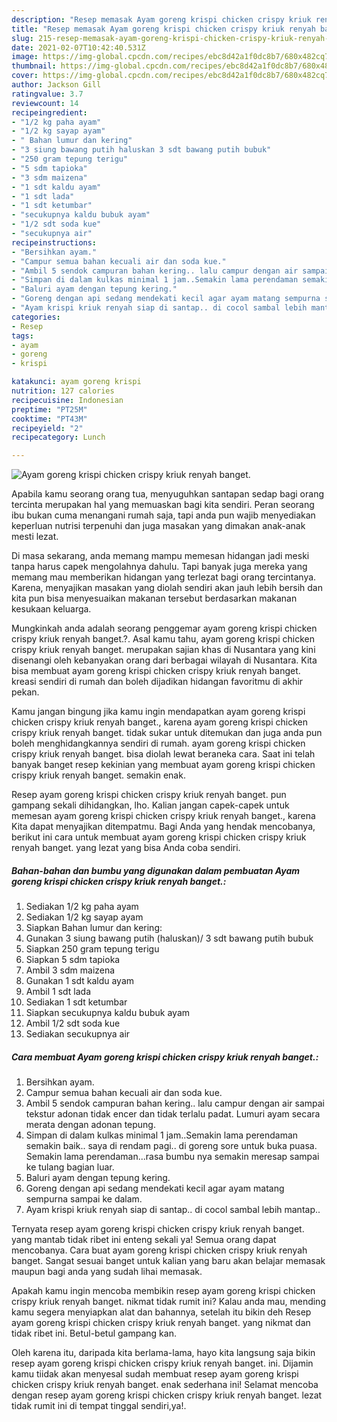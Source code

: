 ```yaml
---
description: "Resep memasak Ayam goreng krispi chicken crispy kriuk renyah banget. yang sedap Untuk Jualan"
title: "Resep memasak Ayam goreng krispi chicken crispy kriuk renyah banget. yang sedap Untuk Jualan"
slug: 215-resep-memasak-ayam-goreng-krispi-chicken-crispy-kriuk-renyah-banget-yang-sedap-untuk-jualan
date: 2021-02-07T10:42:40.531Z
image: https://img-global.cpcdn.com/recipes/ebc8d42a1f0dc8b7/680x482cq70/ayam-goreng-krispi-chicken-crispy-kriuk-renyah-banget-foto-resep-utama.jpg
thumbnail: https://img-global.cpcdn.com/recipes/ebc8d42a1f0dc8b7/680x482cq70/ayam-goreng-krispi-chicken-crispy-kriuk-renyah-banget-foto-resep-utama.jpg
cover: https://img-global.cpcdn.com/recipes/ebc8d42a1f0dc8b7/680x482cq70/ayam-goreng-krispi-chicken-crispy-kriuk-renyah-banget-foto-resep-utama.jpg
author: Jackson Gill
ratingvalue: 3.7
reviewcount: 14
recipeingredient:
- "1/2 kg paha ayam"
- "1/2 kg sayap ayam"
- " Bahan lumur dan kering"
- "3 siung bawang putih haluskan 3 sdt bawang putih bubuk"
- "250 gram tepung terigu"
- "5 sdm tapioka"
- "3 sdm maizena"
- "1 sdt kaldu ayam"
- "1 sdt lada"
- "1 sdt ketumbar"
- "secukupnya kaldu bubuk ayam"
- "1/2 sdt soda kue"
- "secukupnya air"
recipeinstructions:
- "Bersihkan ayam."
- "Campur semua bahan kecuali air dan soda kue."
- "Ambil 5 sendok campuran bahan kering.. lalu campur dengan air sampai tekstur adonan tidak encer dan tidak terlalu padat. Lumuri ayam secara merata dengan adonan tepung."
- "Simpan di dalam kulkas minimal 1 jam..Semakin lama perendaman semakin baik.. saya di rendam pagi.. di goreng sore untuk buka puasa. Semakin lama perendaman...rasa bumbu nya semakin meresap sampai ke tulang bagian luar."
- "Baluri ayam dengan tepung kering."
- "Goreng dengan api sedang mendekati kecil agar ayam matang sempurna sampai ke dalam."
- "Ayam krispi kriuk renyah siap di santap.. di cocol sambal lebih mantap.."
categories:
- Resep
tags:
- ayam
- goreng
- krispi

katakunci: ayam goreng krispi 
nutrition: 127 calories
recipecuisine: Indonesian
preptime: "PT25M"
cooktime: "PT43M"
recipeyield: "2"
recipecategory: Lunch

---
```



![Ayam goreng krispi chicken crispy kriuk renyah banget.](https://img-global.cpcdn.com/recipes/ebc8d42a1f0dc8b7/680x482cq70/ayam-goreng-krispi-chicken-crispy-kriuk-renyah-banget-foto-resep-utama.jpg)

Apabila kamu seorang orang tua, menyuguhkan santapan sedap bagi orang tercinta merupakan hal yang memuaskan bagi kita sendiri. Peran seorang ibu bukan cuma menangani rumah saja, tapi anda pun wajib menyediakan keperluan nutrisi terpenuhi dan juga masakan yang dimakan anak-anak mesti lezat.

Di masa  sekarang, anda memang mampu memesan hidangan jadi meski tanpa harus capek mengolahnya dahulu. Tapi banyak juga mereka yang memang mau memberikan hidangan yang terlezat bagi orang tercintanya. Karena, menyajikan masakan yang diolah sendiri akan jauh lebih bersih dan kita pun bisa menyesuaikan makanan tersebut berdasarkan makanan kesukaan keluarga. 



Mungkinkah anda adalah seorang penggemar ayam goreng krispi chicken crispy kriuk renyah banget.?. Asal kamu tahu, ayam goreng krispi chicken crispy kriuk renyah banget. merupakan sajian khas di Nusantara yang kini disenangi oleh kebanyakan orang dari berbagai wilayah di Nusantara. Kita bisa membuat ayam goreng krispi chicken crispy kriuk renyah banget. kreasi sendiri di rumah dan boleh dijadikan hidangan favoritmu di akhir pekan.

Kamu jangan bingung jika kamu ingin mendapatkan ayam goreng krispi chicken crispy kriuk renyah banget., karena ayam goreng krispi chicken crispy kriuk renyah banget. tidak sukar untuk ditemukan dan juga anda pun boleh menghidangkannya sendiri di rumah. ayam goreng krispi chicken crispy kriuk renyah banget. bisa diolah lewat beraneka cara. Saat ini telah banyak banget resep kekinian yang membuat ayam goreng krispi chicken crispy kriuk renyah banget. semakin enak.

Resep ayam goreng krispi chicken crispy kriuk renyah banget. pun gampang sekali dihidangkan, lho. Kalian jangan capek-capek untuk memesan ayam goreng krispi chicken crispy kriuk renyah banget., karena Kita dapat menyajikan ditempatmu. Bagi Anda yang hendak mencobanya, berikut ini cara untuk membuat ayam goreng krispi chicken crispy kriuk renyah banget. yang lezat yang bisa Anda coba sendiri.

<!--inarticleads1-->

##### Bahan-bahan dan bumbu yang digunakan dalam pembuatan Ayam goreng krispi chicken crispy kriuk renyah banget.:

1. Sediakan 1/2 kg paha ayam
1. Sediakan 1/2 kg sayap ayam
1. Siapkan  Bahan lumur dan kering:
1. Gunakan 3 siung bawang putih (haluskan)/ 3 sdt bawang putih bubuk
1. Siapkan 250 gram tepung terigu
1. Siapkan 5 sdm tapioka
1. Ambil 3 sdm maizena
1. Gunakan 1 sdt kaldu ayam
1. Ambil 1 sdt lada
1. Sediakan 1 sdt ketumbar
1. Siapkan secukupnya kaldu bubuk ayam
1. Ambil 1/2 sdt soda kue
1. Sediakan secukupnya air




<!--inarticleads2-->

##### Cara membuat Ayam goreng krispi chicken crispy kriuk renyah banget.:

1. Bersihkan ayam.
1. Campur semua bahan kecuali air dan soda kue.
1. Ambil 5 sendok campuran bahan kering.. lalu campur dengan air sampai tekstur adonan tidak encer dan tidak terlalu padat. Lumuri ayam secara merata dengan adonan tepung.
1. Simpan di dalam kulkas minimal 1 jam..Semakin lama perendaman semakin baik.. saya di rendam pagi.. di goreng sore untuk buka puasa. Semakin lama perendaman...rasa bumbu nya semakin meresap sampai ke tulang bagian luar.
1. Baluri ayam dengan tepung kering.
1. Goreng dengan api sedang mendekati kecil agar ayam matang sempurna sampai ke dalam.
1. Ayam krispi kriuk renyah siap di santap.. di cocol sambal lebih mantap..




Ternyata resep ayam goreng krispi chicken crispy kriuk renyah banget. yang mantab tidak ribet ini enteng sekali ya! Semua orang dapat mencobanya. Cara buat ayam goreng krispi chicken crispy kriuk renyah banget. Sangat sesuai banget untuk kalian yang baru akan belajar memasak maupun bagi anda yang sudah lihai memasak.

Apakah kamu ingin mencoba membikin resep ayam goreng krispi chicken crispy kriuk renyah banget. nikmat tidak rumit ini? Kalau anda mau, mending kamu segera menyiapkan alat dan bahannya, setelah itu bikin deh Resep ayam goreng krispi chicken crispy kriuk renyah banget. yang nikmat dan tidak ribet ini. Betul-betul gampang kan. 

Oleh karena itu, daripada kita berlama-lama, hayo kita langsung saja bikin resep ayam goreng krispi chicken crispy kriuk renyah banget. ini. Dijamin kamu tiidak akan menyesal sudah membuat resep ayam goreng krispi chicken crispy kriuk renyah banget. enak sederhana ini! Selamat mencoba dengan resep ayam goreng krispi chicken crispy kriuk renyah banget. lezat tidak rumit ini di tempat tinggal sendiri,ya!.

